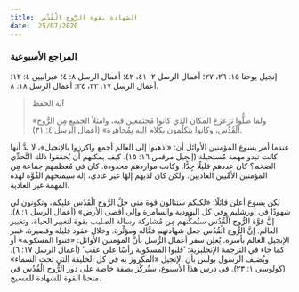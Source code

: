 ```yaml
---
title:  الشهادة بقوة الرُّوح الْقُدُس
date:  25/07/2020
---
```


### المراجع الأسبوعية
إنجيل يوحنا ١٥: ٢٦، ٢٧؛ أعمال الرسل ٢: ٤١، ٤٢؛ أعمال الرسل ٨: ٤؛ عبرانيين ٤: ١٢؛ أعمال الرسل ١٧: ٣٣، ٣٤؛ أعمال الرسل ١٨: ٨.

> <p>آية الحفظ</p>
> «ولما صلُّوا تزعزع المكان الذي كانوا مُجتمعين فيه، وامتلأ الجميع مِن الرُّوح الْقُدُس، وكانوا يتكلَّمون بكلام الله بِمُجاهرة» (أعمال الرسل ٤: ٣١).

عندما أمر يسوع المؤمنين الأوائل أن: «اذهبوا إلى العالم أجمع واكرزوا بالإنجيل»، لا بدَّ أنها كانت تبدو مهمة مُستحيلة (إنجيل مرقس ١٦: ١٥). كيف يمكنهم أن يُحققوا ذلك التَّحدِّي الضخم؟ كان عددهم قليلًا جِدًّا. وكانت مواردهم محدودة. كان في مُعظمهم جماعة مِن المؤمنين الأمِّيين العاديين. ولكن كان لديهم إلهًا غير عادي، إله سيمنحهم القُوَّة لهذه المهمة غير العادية.

لكن يسوع أعلن قائلًا: «لكنكم ستنالون قوة متى حلَّ الرُّوح الْقُدُس عليكم، وتكونون لي شهودًا في أورشليم وفي كل اليهودية والسامرة وإلى أقصى الأرض» (أعمال الرسل ١: ٨). إنَّ قوَّة الرُّوح الْقُدُس ستُمكِّنهم مِن مُشاركة رسالة الصليب بقوة لتغيير الحياة، وتغيير العالم. إنَّ الرُّوح الْقُدُس جعل شهادتهم فعَّالة ومؤثِّرة. وخلال عقود قليلة وقصيرة، غمر الإنجيل العالم بأسره. يُعلِن سفر أعمال الرُّسل بأنَّ المؤمنين الأوائل: «فتنوا المسكونة» أو كما جاء في الترجمة الإنجليزية: ’قلبوا المسكونة رأسًا على عقب’ (أعمال الرسل ١٧: ٦). ويُضيف الرسول بولس بأن الإنجيل «المكروز به في كل الخليقة التي تحت السماء» (كولوسي ١: ٢٣). في درس هذا الأسبوع، سنُركِّز بصفة خاصة على دور الرُّوح الْقُدُس في منحنا القوة للشهادة للمسيح.